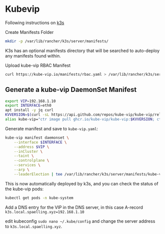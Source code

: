 # Kubevip

Following instructions on [k3s](https://kube-vip.io/docs/usage/k3s/)

Create Manifests Folder

```bash
mkdir -p /var/lib/rancher/k3s/server/manifests/
```

K3s has an optional manifests directory that will be searched to auto-deploy any manifests found within.

Upload kube-vip RBAC Manifest

```bash
curl https://kube-vip.io/manifests/rbac.yaml > /var/lib/rancher/k3s/server/manifests/kube-vip-rbac.yaml
```

## Generate a kube-vip DaemonSet Manifest

```bash
export VIP=192.168.1.10
export INTERFACE=eth0
apt install -y jq curl
KVVERSION=$(curl -sL https://api.github.com/repos/kube-vip/kube-vip/releases | jq -r ".[0].name")
alias kube-vip="ctr image pull ghcr.io/kube-vip/kube-vip:$KVVERSION; ctr run --rm --net-host ghcr.io/kube-vip/kube-vip:$KVVERSION vip /kube-vip"
```

Generate manifest and save to `kube-vip.yaml`:

```bash
kube-vip manifest daemonset \
    --interface $INTERFACE \
    --address $VIP \
    --inCluster \
    --taint \
    --controlplane \
    --services \
    --arp \
    --leaderElection | tee /var/lib/rancher/k3s/server/manifests/kube-vip.yaml
```

This is now automatically deployed by k3s, and you can check the status of the kube-vip pods:

```bash
kubectl get pods -n kube-system
```

Add a DNS entry for the VIP in the DNS server, in this case A-record `k3s.local.spaelling.xyz=192.168.1.10`

edit kubeconfig `sudo nano ~/.kube/config` and change the server address to `k3s.local.spaelling.xyz`.
